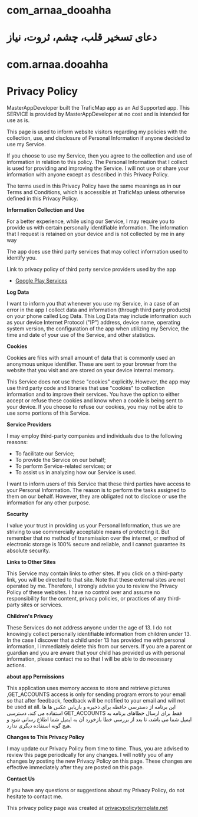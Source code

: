 # com_arnaa_dooahha
# دعای تسخیر قلب، چشم، ثروت، نیاز
 # com.arnaa.dooahha
# Privacy Policy

MasterAppDeveloper built the TraficMap app as an Ad Supported app. This SERVICE is provided by MasterAppDeveloper at no cost and is intended for use as is.

This page is used to inform website visitors regarding my policies with the collection, use, and
                    disclosure of Personal Information if anyone decided to use my Service.

If you choose to use my Service, then you agree to the collection and use of information in relation
                    to this policy. The Personal Information that I collect is used for providing and improving the
                    Service. I will not use or share your information with anyone except as described
                    in this Privacy Policy.

The terms used in this Privacy Policy have the same meanings as in our Terms and Conditions, which is accessible
                    at TraficMap unless otherwise defined in this Privacy Policy.

**Information Collection and Use**

For a better experience, while using our Service, I may require you to provide us with certain
                    personally identifiable information. The information that I request is retained on your device and is not collected by me in any way

The app does use third party services that may collect information used to identify you.

Link to privacy policy of third party service providers used by the app

* [Google Play Services](https://www.google.com/policies/privacy/)

**Log Data**

I want to inform you that whenever you use my Service, in a case of an
                    error in the app I collect data and information (through third party products) on your phone
                    called Log Data. This Log Data may include information such as your device Internet Protocol ("IP") address,
                    device name, operating system version, the configuration of the app when utilizing my Service,
                    the time and date of your use of the Service, and other statistics.

**Cookies**

Cookies are files with small amount of data that is commonly used an anonymous unique identifier. These
                    are sent to your browser from the website that you visit and are stored on your device internal memory.

This Service does not use these "cookies" explicitly. However, the app may use third party code and libraries
                    that use "cookies" to collection information and to improve their services. You have the option to either
                    accept or refuse these cookies and know when a cookie is being sent to your device. If you choose to
                    refuse our cookies, you may not be able to use some portions of this Service.

**Service Providers**

I may employ third-party companies and individuals due to the following reasons:

* To facilitate our Service;
* To provide the Service on our behalf;
* To perform Service-related services; or
* To assist us in analyzing how our Service is used.

I want to inform users of this Service that these third parties have access to your
                    Personal Information. The reason is to perform the tasks assigned to them on our behalf. However, they
                    are obligated not to disclose or use the information for any other purpose.

**Security**

I value your trust in providing us your Personal Information, thus we are striving
                    to use commercially acceptable means of protecting it. But remember that no method of transmission over
                    the internet, or method of electronic storage is 100% secure and reliable, and I cannot guarantee
                    its absolute security.

**Links to Other Sites**

This Service may contain links to other sites. If you click on a third-party link, you will be directed
                    to that site. Note that these external sites are not operated by me. Therefore, I strongly
                    advise you to review the Privacy Policy of these websites. I have no control over
                    and assume no responsibility for the content, privacy policies, or practices of any third-party sites
                    or services.

**Children's Privacy**

These Services do not address anyone under the age of 13. I do not knowingly collect
                    personally identifiable information from children under 13. In the case I discover that a child
                    under 13 has provided me with personal information, I immediately delete this from
                    our servers. If you are a parent or guardian and you are aware that your child has provided us with personal
                    information, please contact me so that I will be able to do necessary actions.
                    
**about app Permissions**

This application uses memory access to store and retrieve pictures  ,GET_ACCOUNTS access is only for sending program errors to your email so that after feedback, feedback will be notified to your email and will not be used at all.
این برنامه از دسترسی حافظه برای ذخیره و بازیابی عکس ها ها استفاده می کند،   دسترسی 
GET_ACCOUNTS
فقط برای ارسال خطاهای برنامه  به ایمیل شما می باشد، تا بعد از بررسی خطا بازخورد آن به ایمیل شما اطلاع رسانی شود و هیچ گونه استفاده دیگری ندارد.

**Changes to This Privacy Policy**

I may update our Privacy Policy from time to time. Thus, you are advised to review
                    this page periodically for any changes. I will notify you of any changes by posting
                    the new Privacy Policy on this page. These changes are effective immediately after they are posted on
                    this page.

**Contact Us**

If you have any questions or suggestions about my Privacy Policy, do not hesitate to contact
                    me.

This privacy policy page was created at [privacypolicytemplate.net](https://privacypolicytemplate.net)   


